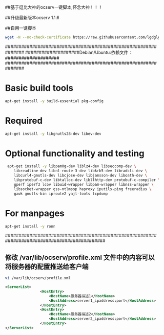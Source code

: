 ##基于逗比大神的ocserv一键脚本,怀念大神！！！

##升级最新版本ocserv 1.1.6

##自用一键脚本

``` bash
wget -N --no-check-certificate https://raw.githubusercontent.com/lgdglgc/ocserv88/master/ocserv.sh && chmod +x ocserv.sh && bash ocserv.sh
```
###############################################################
####################Debian/Ubuntu:依赖文件：####################
###############################################################
# Basic build tools
``` bash 
apt-get install -y build-essential pkg-config
```
# Required
``` bash 
apt-get install -y libgnutls28-dev libev-dev
```
# Optional functionality and testing
``` bash
 apt-get install -y libpam0g-dev liblz4-dev libseccomp-dev \
	libreadline-dev libnl-route-3-dev libkrb5-dev libradcli-dev \
	libcurl4-gnutls-dev libcjose-dev libjansson-dev liboath-dev \
	libprotobuf-c-dev libtalloc-dev libllhttp-dev protobuf-c-compiler \
	gperf iperf3 lcov libuid-wrapper libpam-wrapper libnss-wrapper \
	libsocket-wrapper gss-ntlmssp haproxy iputils-ping freeradius \
	gawk gnutls-bin iproute2 yajl-tools tcpdump
```
# For manpages
``` bash 
apt-get install -y ronn
```
#############################################################################################
## 修改 /var/lib/ocserv/profile.xml 文件中的内容可以将服务器的配置推送给客户端 ###

```bash
vi /var/lib/ocserv/profile.xml
```

```xml
<ServerList>
                <HostEntry>
                    <HostName>服务器描述1</HostName>
                    <HostAddress>server1_ipaddress:port</HostAddress>
                </HostEntry>
                <HostEntry>
                    <HostName>服务器描述2</HostName>
                    <HostAddress>server2_ipaddress:port</HostAddress>
                </HostEntry>
</ServerList>
```

